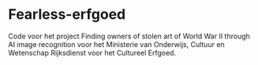 # Fearless-erfgoed
Code voor het project Finding owners of stolen art of World War II through AI image recognition voor het Ministerie van Onderwijs, Cultuur en Wetenschap  Rijksdienst voor het Cultureel Erfgoed. 
